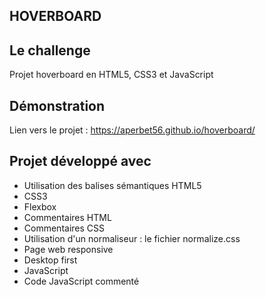 ## HOVERBOARD

## Le challenge

Projet hoverboard en HTML5, CSS3 et JavaScript

## Démonstration

Lien vers le projet : https://aperbet56.github.io/hoverboard/

## Projet développé avec

- Utilisation des balises sémantiques HTML5
- CSS3
- Flexbox
- Commentaires HTML
- Commentaires CSS
- Utilisation d'un normaliseur : le fichier normalize.css
- Page web responsive
- Desktop first
- JavaScript
- Code JavaScript commenté
